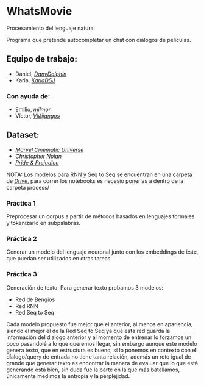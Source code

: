 # WhatsMovie
Procesamiento del lenguaje natural

Programa que pretende autocompletar un chat con diálogos de películas.

## Equipo de trabajo:
- Daniel, [*DanyDolphin*](https://github.com/DanyDolphin)
- Karla, [*KarlaDSJ*](https://github.com/KarlaDSJ)

### Con ayuda de:
- Emilio, [*milmor*](https://github.com/milmor)
- Víctor, [*VMijangos*](https://github.com/VMijangos)

## Dataset:
- [*Marvel Cinematic Universe*](https://www.kaggle.com/phiitm/marvel-cinematic-universe-dialogue-dataset)
- [*Christopher Nolan*](https://www.kaggle.com/phiitm/marvel-cinematic-universe-dialogue-dataset)
- [*Pride & Prejudice*](https://www.kaggle.com/theeranartmeesathien/pride-prejudice-subtitles-and-text)

NOTA: Los modelos para RNN y Seq to Seq se encuentran en una carpeta de [*Drive*](https://drive.google.com/drive/folders/1suwOTuJFR9OhBVawD2raKh8CGw1hiTqV?usp=sharing), para correr los notebooks es necesio ponerlas a dentro de la carpeta process/


### Práctica 1
Preprocesar un corpus a partir de métodos basados en lenguajes formales y tokenizarlo en subpalabras.

### Práctica 2 
Generar un modelo del lenguaje neuronal junto con los embeddings de  ́este, que puedan ser utilizados en otras tareas

### Práctica 3 
Generación de texto. Para generar texto probamos 3 modelos:

- Red de Bengios
- Red RNN
- Red Seq to Seq

Cada modelo propuesto fue mejor que el anterior, al menos en apariencia, siendo el mejor el de la Red Seq to Seq ya que esta red guarda la información del dialogo anterior y al momento de entrenar lo forzamos un poco pasandolé a lo que queremos llegar, sin embargo aunque este modelo genera texto, que en estructura es bueno, si lo ponemos en contexto con el díalogo/query de entrada no tiene tanta relación, además un reto igual de grande que generar texto es encontrar la manera de evaluar que lo que está generando está bien, sin duda fue la parte en la que más batallamos, únicamente medimos la entropia y la perplejidad.
